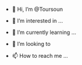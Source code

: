 - 👋 Hi, I’m @Toursoun
- 👀 I’m interested in ...
- 🌱 I’m currently learning ...
- 💞️ I’m looking to 




- 📫 How to reach me ...

<!---
Toursoun/Toursoun is a ✨ special ✨ repository because its `README.md` (this file) appears on your GitHub profile.
You can click the Preview link to take a look at your changes.
--->

